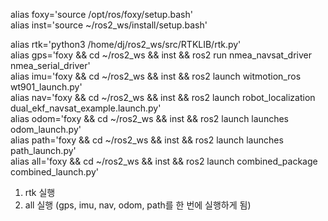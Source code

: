 alias foxy='source /opt/ros/foxy/setup.bash'  
alias inst='source ~/ros2_ws/install/setup.bash'  

alias rtk='python3 /home/dj/ros2_ws/src/RTKLIB/rtk.py'  
alias gps='foxy && cd ~/ros2_ws && inst && ros2 run nmea_navsat_driver nmea_serial_driver'  
alias imu='foxy && cd ~/ros2_ws && inst && ros2 launch witmotion_ros wt901_launch.py'  
alias nav='foxy && cd ~/ros2_ws && inst && ros2 launch robot_localization dual_ekf_navsat_example.launch.py'  
alias odom='foxy && cd ~/ros2_ws && inst && ros2 launch launches odom_launch.py'  
alias path='foxy && cd ~/ros2_ws && inst && ros2 launch launches path_launch.py'  
alias all='foxy && cd ~/ros2_ws && inst && ros2 launch combined_package combined_launch.py'  
  
1. rtk 실행  
2. all 실행 (gps, imu, nav, odom, path를 한 번에 실행하게 됨)  

